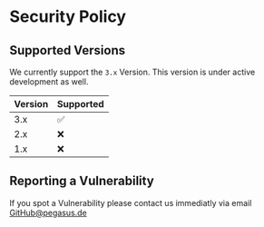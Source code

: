 # Security Policy

## Supported Versions

We currently support the `3.x` Version. This version is under active development as well.

| Version | Supported          |
| ------- | ------------------ |
| 3.x   | :white_check_mark: |
| 2.x   | :x: |
| 1.x   | :x:                |

## Reporting a Vulnerability

If you spot a Vulnerability please contact us immediatly via email GitHub@pegasus.de
